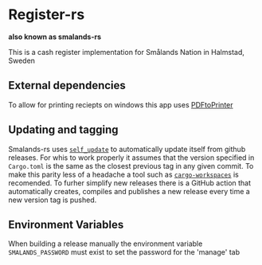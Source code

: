 # Register-rs
**also known as smalands-rs**

This is a cash register implementation for Smålands Nation in Halmstad, Sweden

## External dependencies
To allow for printing reciepts on windows this app uses [PDFtoPrinter](http://www.columbia.edu/~em36/pdftoprinter.html)

## Updating and tagging
Smalands-rs uses [`self_update`](https://crates.io/crates/self_update) to automatically update itself from github releases. For whis to work properly it assumes that the version specified in `Cargo.toml` is the same as the closest previous tag in any given commit. To make this parity less of a headache a tool such as [`cargo-workspaces`](https://crates.io/crates/cargo-workspaces) is recomended. To furher simplify new releases there is a GitHub action that automatically creates, compiles and publishes a new release every time a new version tag is pushed.

## Environment Variables
When building a release manually the environment variable `SMALANDS_PASSWORD` must exist to set the password for the 'manage' tab
